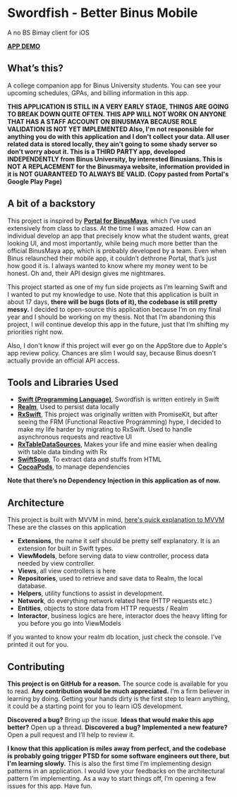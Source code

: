

# Swordfish - Better Binus Mobile
A no BS Bimay client for iOS

[**APP DEMO**](https://youtu.be/794d-_V5VeQ)

## **What’s this?**

A college companion app for Binus University students. You can see your upcoming schedules, GPAs, and billing information in this app.

**THIS APPLICATION IS STILL IN A VERY EARLY STAGE, THINGS ARE GOING TO BREAK DOWN QUITE OFTEN. THIS APP WILL NOT WORK ON ANYONE THAT HAS A STAFF ACCOUNT ON BINUSMAYA BECAUSE ROLE VALIDATION IS NOT YET IMPLEMENTED 
Also, I'm not responsible for anything you do with this application and I don't collect your data. All user related data is stored locally, they ain't going to some shady server so don't worry about it. 
This is a THIRD PARTY app, developed INDEPENDENTLY from Binus University, by interested Binusians. This is NOT A REPLACEMENT for the Binusmaya website, information provided in it is NOT GUARANTEED TO ALWAYS BE VALID. (Copy pasted from Portal's Google Play Page)**

## **A bit of a backstory**

This project is inspired by [**Portal for BinusMaya**](https://github.com/chrsep/Kingfish), which I’ve used extensively from class to class. At the time I was amazed. How can an individual develop an app that precisely know what the student wants, great looking UI, and most importantly, while being much more better than the official BinusMaya app, which is probably developed by a team.  Even when Binus relaunched their mobile app, it couldn’t dethrone Portal, that’s just how good it is. I always wanted to know where my money went to be honest. Oh and, their API design gives me nightmares.

This project started as one of my fun side projects as I’m learning Swift and I wanted to put my knowledge to use.
Note that this application is built in about 17 days, **there will be bugs (lots of it), the codebase is still pretty messy.** I decided to open-source this application because I’m on my final year and I should be working on my thesis. Not that I’m abandoning this project, I will continue develop this app in the future, just that I’m shifting my priorities right now.

Also, I don't know if this project will ever go on the AppStore due to Apple's app review policy. Chances are slim I would say, because Binus doesn't actually provide an official API access.

## **Tools and Libraries Used**

 - [**Swift (Programming Language)**](https://developer.apple.com/swift/), Swordfish is written entirely in Swift
  - [**Realm**](https://realm.io/docs/swift/latest/), Used to persist data locally 
   - [**RxSwift**](https://github.com/ReactiveX/RxSwift), This project was originally written with PromiseKit, but after seeing the FRM (Functional Reactive Programming) hype, I
   decided to make my life harder by migrating to RxSwift. Used to
   handle asynchronous requests and reactive UI
   - [**RxTableDataSources**](https://github.com/RxSwiftCommunity/RxDataSources/), Makes your life and mine easier when dealing with table data binding with Rx
   - [**SwiftSoup**](https://github.com/scinfu/SwiftSoup), To extract data and stuffs from HTML
   - [**CocoaPods**](https://cocoapods.org/), to manage dependencies

**Note that there’s no Dependency Injection in this application as of now.**

## **Architecture**
This project is built with MVVM in mind,  [here's quick explanation to MVVM](https://www.youtube.com/watch?v=bFoLlwuzAtk)
These are the classes on this application
- **Extensions**, the name it self should be pretty self explanatory. It is an extension for built in Swift types.
- **ViewModels**, 	before serving data to view controller, process data needed by view controller.
- **Views**, all view controllers is here
- **Repositories**, used to retrieve and save data to Realm, the local database.
- **Helpers**,  utility functions to assist in development.
- **Network**, do everything network related here (HTTP requests etc.)
- **Entities**, objects to store data from HTTP requests / Realm
- **Interactor**, business logics are here, interactor does the heavy lifting for you before you go into ViewModels

If you wanted to know your realm db location, just check the console. I’ve printed it out for you. 

## **Contributing**
**This project is on GitHub for a reason.** The source code is available for you to read. **Any contribution would be much appreciated.** I’m a firm believer in learning by doing. Getting your hands dirty is the first step to learn anything, it could be a starting point for you to learn iOS development. 

**Discovered a bug?** Bring up the issue. 
**Ideas that would make this app better?** Open up a thread. 
**Discovered a bug? Implemented a new feature?** Open a pull request and I’ll help to review it. 

**I know that this application is miles away from perfect, and the codebase is probably going trigger PTSD for some software engineers out there, but I'm learning slowly.** This is also the first time I’m implementing design patterns in an application. I would love your feedbacks on the architectural pattern I’m implementing.
As a way to start things off, I’m opening a few issues for this app. Have fun.
